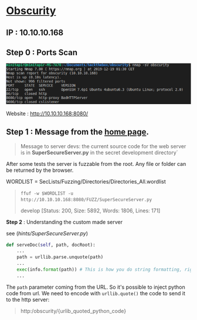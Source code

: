 # [Obscurity](https://www.hackthebox.eu/home/machines/profile/219)
## IP : 10.10.10.168

## **Step 0** : Ports Scan

![Port Scan Result](hints/port_scan.png)

Website : http://10.10.10.168:8080/

## __Step 1__ : Message from the [home page](http://10.10.10.168:8080/).
> Message to server devs: the current source code for the web server is in __SuperSecureServer.py__ in the secret development directory`

After some tests the server is fuzzable from the root. Any file or folder can be returned by the browser.


WORDLIST = SecLists/Fuzzing/Directories/Directories_All.wordlist
> `ffuf -w $WORDLIST -u http://10.10.10.168:8080/FUZZ/SuperSecureServer.py`
>
> develop [Status: 200, Size: 5892, Words: 1806, Lines: 171]

**Step 2** : Understanding the custom made server

see (*hints/SuperSecureServer.py*)

```python
def serveDoc(self, path, docRoot):
    ...
    path = urllib.parse.unquote(path)
    ...
    exec(info.format(path)) # This is how you do string formatting, right?
    ...
```
The `path` parameter coming from the URL. So it's possible to inject python code from url. We need to encode with `urllib.quote()` the code to send it to the http server:

> http:/obscurity/{urlib_quoted_python_code}